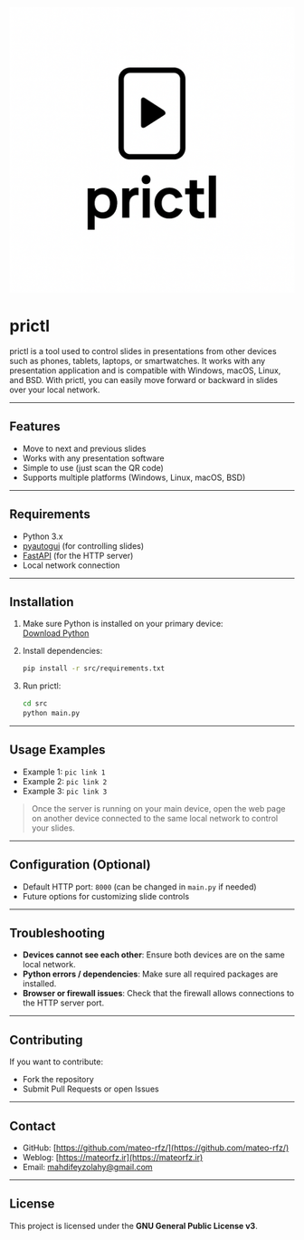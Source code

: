 ![logo](pictures/logo.png)


# prictl

prictl is a tool used to control slides in presentations from other devices such as phones, tablets, laptops, or smartwatches. It works with any presentation application and is compatible with Windows, macOS, Linux, and BSD. With prictl, you can easily move forward or backward in slides over your local network.

---

## Features
- Move to next and previous slides
- Works with any presentation software
- Simple to use (just scan the QR code)
- Supports multiple platforms (Windows, Linux, macOS, BSD)

---

## Requirements
- Python 3.x
- [pyautogui](https://pypi.org/project/PyAutoGUI/) (for controlling slides)
- [FastAPI](https://fastapi.tiangolo.com/) (for the HTTP server)
- Local network connection

---

## Installation

1. Make sure Python is installed on your primary device:  
   [Download Python](https://www.python.org/downloads/)

2. Install dependencies:  
   ```bash
   pip install -r src/requirements.txt
   ```

3. Run prictl:  
   ```bash
   cd src
   python main.py
   ```

---

## Usage Examples

- Example 1: `pic link 1`
- Example 2: `pic link 2`
- Example 3: `pic link 3`

> Once the server is running on your main device, open the web page on another device connected to the same local network to control your slides.

---

## Configuration (Optional)
- Default HTTP port: `8000` (can be changed in `main.py` if needed)
- Future options for customizing slide controls

---

## Troubleshooting

- **Devices cannot see each other**: Ensure both devices are on the same local network.  
- **Python errors / dependencies**: Make sure all required packages are installed.  
- **Browser or firewall issues**: Check that the firewall allows connections to the HTTP server port.

---

## Contributing

If you want to contribute:  
- Fork the repository  
- Submit Pull Requests or open Issues  

---

## Contact

- GitHub: [https://github.com/mateo-rfz/](https://github.com/mateo-rfz/)  
- Weblog: [https://mateorfz.ir](https://mateorfz.ir)  
- Email: mahdifeyzolahy@gmail.com  

---

## License

This project is licensed under the **GNU General Public License v3**.

